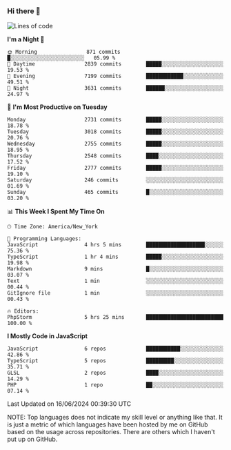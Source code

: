 ### Hi there 👋

<!--
**LynxJinxxy/LynxJinxxy** is a ✨ _special_ ✨ repository because its `README.md` (this file) appears on your GitHub profile.

Here are some ideas to get you started:

- 🔭 I’m currently working on ...
- 🌱 I’m currently learning ...
- 👯 I’m looking to collaborate on ...
- 🤔 I’m looking for help with ...
- 💬 Ask me about ...
- 📫 How to reach me: ...
- 😄 Pronouns: ...
- ⚡ Fun fact: ...
-->

<!--START_SECTION:waka-->
![Lines of code](https://img.shields.io/badge/From%20Hello%20World%20I%27ve%20Written-31.8%20million%20lines%20of%20code-blue)

**I'm a Night 🦉** 

```text
🌞 Morning                871 commits         █░░░░░░░░░░░░░░░░░░░░░░░░   05.99 % 
🌆 Daytime                2839 commits        █████░░░░░░░░░░░░░░░░░░░░   19.53 % 
🌃 Evening                7199 commits        ████████████░░░░░░░░░░░░░   49.51 % 
🌙 Night                  3631 commits        ██████░░░░░░░░░░░░░░░░░░░   24.97 % 
```
📅 **I'm Most Productive on Tuesday** 

```text
Monday                   2731 commits        █████░░░░░░░░░░░░░░░░░░░░   18.78 % 
Tuesday                  3018 commits        █████░░░░░░░░░░░░░░░░░░░░   20.76 % 
Wednesday                2755 commits        █████░░░░░░░░░░░░░░░░░░░░   18.95 % 
Thursday                 2548 commits        ████░░░░░░░░░░░░░░░░░░░░░   17.52 % 
Friday                   2777 commits        █████░░░░░░░░░░░░░░░░░░░░   19.10 % 
Saturday                 246 commits         ░░░░░░░░░░░░░░░░░░░░░░░░░   01.69 % 
Sunday                   465 commits         █░░░░░░░░░░░░░░░░░░░░░░░░   03.20 % 
```


📊 **This Week I Spent My Time On** 

```text
🕑︎ Time Zone: America/New_York

💬 Programming Languages: 
JavaScript               4 hrs 5 mins        ███████████████████░░░░░░   75.36 % 
TypeScript               1 hr 4 mins         █████░░░░░░░░░░░░░░░░░░░░   19.98 % 
Markdown                 9 mins              █░░░░░░░░░░░░░░░░░░░░░░░░   03.07 % 
Text                     1 min               ░░░░░░░░░░░░░░░░░░░░░░░░░   00.44 % 
GitIgnore file           1 min               ░░░░░░░░░░░░░░░░░░░░░░░░░   00.43 % 

🔥 Editors: 
PhpStorm                 5 hrs 25 mins       █████████████████████████   100.00 % 
```

**I Mostly Code in JavaScript** 

```text
JavaScript               6 repos             ███████████░░░░░░░░░░░░░░   42.86 % 
TypeScript               5 repos             █████████░░░░░░░░░░░░░░░░   35.71 % 
GLSL                     2 repos             ████░░░░░░░░░░░░░░░░░░░░░   14.29 % 
PHP                      1 repo              ██░░░░░░░░░░░░░░░░░░░░░░░   07.14 % 
```




 Last Updated on 16/06/2024 00:39:30 UTC
<!--END_SECTION:waka-->
NOTE: Top languages does not indicate my skill level or anything like that. It is just a metric of which languages have been hosted by me on GitHub based on the usage across repositories. There are others which I haven't put up on GitHub.
